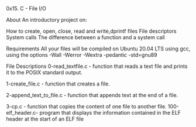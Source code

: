 0x15. C - File I/O

About An introductory project on:

How to create, open, close, read and write,dprintf files File descriptors System calls The difference between a function and a system call

Requirements All your files will be compiled on Ubuntu 20.04 LTS using gcc, using the options -Wall -Werror -Wextra -pedantic -std=gnu89

File Descriptions 0-read_textfile.c - function that reads a text file and prints it to the POSIX standard output.

1-create_file.c - function that creates a file.

2-append_text_to_file.c - function that appends text at the end of a file.

3-cp.c - function that copies the content of one file to another file. 100-elf_header.c- program that displays the information contained in the ELF header at the start of an ELF file
